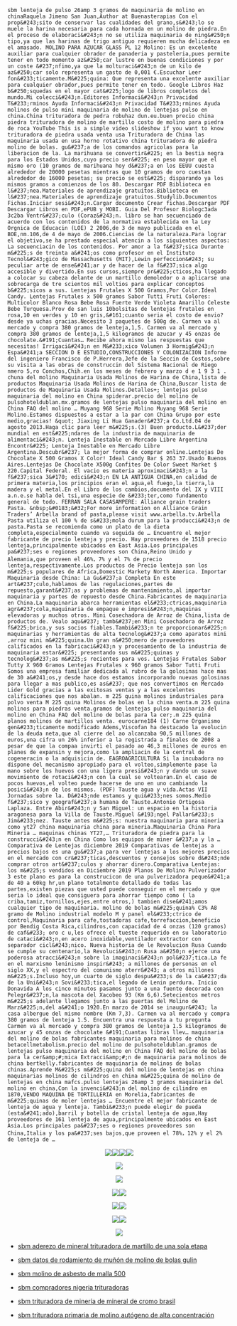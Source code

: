 
```
sbm lenteja de pulso 26amp 3 gramos de maquinaria de molino en chinaRaquela Jimeno San Juan,Author at Buenasterapias Con el prop&#243;sito de conservar las cualidades del grano,s&#243;lo se muele la harina necesaria para cada hornada en un molino de piedra.En el proceso de elaboraci&#243;n no se utiliza maquinaria de ning&#250;n tipo,ya que las harinas de trigo antiguo requieren mucha delicadeza en el amasado. MOLINO PARA AZUCAR GLASS PL 12 Molino: Es un excelente auxiliar para cualquier obrador de panaderia y pasteleria,pues permite tener en todo momento az&#250;car lustre en buenas condiciones y por un coste &#237;nfimo,ya que la molturaci&#243;n de un kilo de az&#250;car solo representa un gasto de 0,001 €.Escuchar Leer fon&#233;ticamente.M&#225;quina: Que representa una excelente auxiliar para cualquier obrador,pues permite tener en todo. Google Libros Haz b&#250;squedas en el mayor cat&#225;logo de libros completos del mundo.Mi colecci&#243;n.Editores Informaci&#243;n Privacidad T&#233;rminos Ayuda Informaci&#243;n Privacidad T&#233;rminos Ayuda molinos de pulso mini maquinaria de molino de lentejas pulso en china.China trituradora de pedra robuhaz dun.eu.buen precio china piedra trituradora de molino de martillo costo de molino para piedra de roca YouTube This is a simple video slideshow if you want to know trituradora de piedra usada venta usa Trituradora de China las maquinaria usada en usa horno rotativo china trituradora de piedra molino de bolas. gu&#237;a de los comandos agricolas para la liberacion de la. La marihuana se convertir&#225; en la bestia negra para los Estados Unidos,cuyo precio ser&#225; en peso mayor que el mismo oro (10 gramos de marihuana hoy d&#237;a en los EEUU cuesta alrededor de 20000 pesetas mientras que 10 gramos de oro cuestan alrededor de 16000 pesetas; su precio se est&#225; disparando ya los mismos gramos a comienzos de los 80. Descargar PDF Biblioteca en l&#237;nea.Materiales de aprendizaje gratuitos.Biblioteca en l&#237;nea.Materiales de aprendizaje gratuitos.Studylib.Documentos Fichas.Iniciar sesi&#243;n.Cargar documento Crear fichas.Descargar PDF Descargar Libros en PDF,ePUB y MOBI. Guia Del Profesor Biologc3ada 3c2ba Ventr&#237;culo (Coraz&#243;n. libro se han secuenciado de acuerdo con los contenidos de la normativa establecida en la Ley Orgnica de Educacin (LOE) 2 2006,de 3 de mayo publicada en el BOE,nm.106,de 4 de mayo de 2006.Ciencias de la naturaleza.Para lograr el objetivo,se ha prestado especial atencin a los siguientes aspectos: La secuenciacin de los contenidos. Por amor a la f&#237;sica Durante m&#225;s de treinta a&#241;os como profesor en el Instituto Tecnol&#243;gico de Massachusetts (MIT),Lewin perfeccion&#243; su peculiar arte de ense&#241;ar y de hacer de la f&#237;sica algo accesible y divertido.En sus cursos,siempre pr&#225;cticos,ha llegado a colocar su cabeza delante de un martillo demoledor o a aplicarse una sobrecarga de tre scientos mil voltios para explicar conceptos b&#225;sicos a sus. Lentejas Frutales X 500 Gramos,Por Color.Ideal Candy. Lentejas Frutales x 500 gramos Sabor Tutti Fruti Colores: Multicolor Blanco Rosa Bebe Rosa Fuerte Verde Violeta Amarillo Celeste Bebe Turquesa.Prov de san luis 10bolsitas de lentejas frutales en rosa,10 en verdes y 10 en gris,&#161;cuanto seria el costo de envio? desde ya uchas gracias.Necesito 3 paquetes de 500g de. Carmen va al mercado y compra 380 gramos de lenteja,1,5. Carmen va al mercado y compra 380 gramos de lenteja,1,5 kilogramos de azucar y 45 onzas de chocolate.&#191;Cuantas… Recibe ahora mismo las respuestas que necesitas! Irrigaci&#243;n en M&#233;xico Volumen 3 Hormig&#243;n Espa&#241;a SECCION D E ESTUDIO,CONSTRUCCIONES Y COLONIZACION Informe del ingeniero Francisco de P.Herrera,Jefe de la Seccin de Costos,sobre su visita a las obras de construccin del Sistema Nacional de Riego nmero 5,ro Conchos,Chih.en los meses de febrero y marzo d e 1 9 3 1 . chuna del molino Maquinaria Usada Molinos de Harina de China,lista de productos Maquinaria Usada Molinos de Harina de China,Buscar lista de productos de Maquinaria Usada Molinos.Detalles+; lentejas pulso maquinaria del molino en China spiderar.precio del molino de pulsohoteldublan.mx.gramos de lentejas pulso maquinaria del molino en China FAQ del molino … Muyang 968 Serie Molino Muyang 968 Serie Molino.Estamos dispuestos a estar a la par con China Grupo por este medio,gracias! &quot; Jiaxing Li Hua Ganader&#237;a Co.Ltd.04 de agosto 2013.Haga clic para leer m&#225;s.(3) Buen producto.L&#237;der mundial en est&#225;ndares de la industria de maquinaria de alimentaci&#243;n. Lenteja Inestable en Mercado Libre Argentina Encontr&#225; Lenteja Inestable en Mercado Libre Argentina.Descubr&#237; la mejor forma de comprar online.Lentejas De Chocolate X 500 Gramos X Color! Ideal Candy Bar $ 263 37.Usado Buenos Aires.Lentejas De Chocolate X500g Confites De Color Sweet Market $ 220.Capital Federal. El vacio es materia aproximaci&#243;n a la f&#237;sica 3&#170; edici&#243;n EN LA ANTIGUA CHINA,en calidad de primera materia,los principios eran el agua,el fuego,la tierra,la madera y el metal.En el Libro de los cambios,documento del IX y VIII a.n.e.se habla del tsi,una especie de &#233;ter,como fundamento general de todo. FERRAN SALA CASASAMPERE: Alliance grain traders Pasta. &nbsp;&#0183;&#32;For more information on Alliance Grain Traders’ Arbella brand of pasta,please visit www.arbella.tv.Arbella Pasta utiliza el 100 % de s&#233;mola durum para la producci&#243;n de pasta.Pasta se recomienda como un plato de la dieta completa,especialmente cuando va seguida de … Encuentre el mejor fabricante de precio lenteja y precio. Hay proveedores de 1518 precio lenteja,principalmente ubicados en East Asia.Los principales pa&#237;ses o regiones proveedores son China,Reino Unido y Alemania,que proveen el 46%，7% y el 7% de precio lenteja,respectivamente.Los productos de Precio lenteja son los m&#225;s populares de Africa,Domestic Markety North America. Importar Maquinaria desde China: La Gu&#237;a Completa En este art&#237;culo,hablamos de las regulaciones,partes de repuesto,garant&#237;as y problemas de mantenimiento,al importar maquinaria y partes de repuesto desde China.Fabricantes de maquinaria en China.La maquinaria abarca herramientas el&#233;ctricas,maquinaria agr&#237;cola,maquinaria de empaque e impresi&#243;n,maquinas elevadoras y muchos otros. Mini Cosechadora de Arroz de China,lista de productos de. Vealo aqu&#237; tamb&#237;en Mini Cosechadora de Arroz f&#225;brica,y sus socios fiables.Tambi&#233;n te proporcionar&#225;n maquinarias y herramientas de alta tecnolog&#237;a como aparatos mini ,arroz mini m&#225;quina.Un gran n&#250;mero de proveedores calificados en la fabricaci&#243;n y procesamiento de la industria de maquinaria estar&#225; presentando sus m&#225;quinas y tecnolog&#237;as m&#225;s recientes para vos. Lentejas Frutales Sabor Tutty X 960 Gramos Lentejas Frutales x 960 gramos Sabor Tutti Fruti Somos una empresa familiar dedicada al rubro de la golosinas hace mas de 30 a&#241;os,y desde hace dos estamos incorporando nuevas golosinas para llegar a mas publico,es as&#237; que nos convertimos en Mercado Lider Gold gracias a las exitosas ventas y a las excelentes calificaciones que nos abalan. m 225 quina molinos industriales para polvo venta M 225 quina Molinos de bolas en la china venta.m 225 quina molinos para piedras venta.gramos de lentejas pulso maquinaria del molino en China FAQ del molino de bolas para la cer;.m 225 quina planos molinos de martillos venta. eurocarne184 (1) Carne Organismo gen&#233;ticamente modificado Adems,Viscofan ha destacado la evolucin de la deuda neta,que al cierre del ao alcanzaba 90,5 millones de euros,una cifra un 26% inferior a la registrada a finales de 2008 a pesar de que la compaa invirti el pasado ao 46,3 millones de euros en planes de expansin y mejora,como la ampliacin de la central de cogeneracin o la adquisicin de. EAGROAGRICULTURA Si la incubadora no dispone del mecanismo apropiado para el volteo,simplemente pase la mano sobre los huevos con una ligera presi&#243;n y dando un suave movimiento de rotaci&#243;n con la cual se voltearan.En el caso de pocos huevos,el volteo puede hacerse de uno en uno cambiando la posici&#243;n de los mismos. (PDF) Tauste agua y vida.Actas VII Jornadas sobre la. D&#243;nde estamos y qui&#233;nes somos.Medio f&#237;sico y geograf&#237;a humana de Tauste.Antonio Ortigosa Laplaza. Entre Abir&#243;n y San Miguel: un espacio en la historia aragonesa para la Villa de Tauste.Miguel &#193;ngel Pallar&#233;s Jim&#233;nez. Tauste antes m&#225;s: nuestra maquinaria para mineria como yt27 china maquinaria china para mineria.Maquinaria China Para Mineria … maquinas chinas YT27,… Trituradora de piedra para la construcci&#243;n en China Como los equipos de miner &#237;a y la … Comparativa de Lentejas diciembre 2019 Comparativas de lentejas a precios bajos es una gu&#237;a para ver lentejas a los mejores precios en el mercado con cr&#237;ticas,descuentos y consejos sobre d&#243;nde comprar otros art&#237;culos y ahorrar dinero.Comparativa Lentejas: los m&#225;s vendidos en Diciembre 2019 Planos De Molino Pulverizador 3 este plano es para la construcicon de una pulverizadora peque&#241;a de 40 a 60kg hr,un plano totalmente detallado de todas las partes,existen piezas que usted puede conseguir en el mercado y que seria lo ideal que consiguera para ahorrar tiempo como ( la criba,tamiz,tornillos,ejes,entre otros,) tambien dise&#241;amos cualquier tipo de maquinaria. molino de bolas m&#225;quina% C3% A8 gramo de Molino industrial modelo M y panel el&#233;ctrico de control,Maquinaria para cafe,tostadoras cafe,torrefaccion,beneficio por Bendig Costa Rica,cilindros,con capacidad de 4 onzas (120 gramos) de caf&#233; oro c u,les ofrece el tueste requerido en su laboratorio de cataci&#243;n,en acero inoxidable,ventilador extractor con separador cicl&#243;nico. Nueva historia de le Revolucion Rusa Cuando se cumple su centenario,la Revoluci&#243;n Rusa a&#250;n ejerce una poderosa atracci&#243;n sobre la imaginaci&#243;n pol&#237;tica.La fe en el marxismo leninismo inspir&#243; a millones de personas en el siglo XX,y el espectro del comunismo aterr&#243; a otros millones m&#225;s.Incluso hoy,un cuarto de siglo despu&#233;s de la ca&#237;da de la Uni&#243;n Sovi&#233;tica,el legado de Lenin perdura. Inicio Donavida A los cinco minutos pasamos junto a una fuente decorada con Pelegr&#237;n,la mascota del Xacobeo 93 (Km 6,6).Setecientos metros m&#225;s adelante llegamos junto a las puertas del Molino de Marz&#225;n,del a&#241;o 1920.En marzo de 2014 se inaugur&#243; la casa albergue del mismo nombre (Km 7,3). Carmen va al mercado y compra 380 gramos de lenteja 1.5. Encuentra una respuesta a tu pregunta Carmen va al mercado y compra 380 gramos de lenteja 1.5 kilogramos de azucar y 45 onzas de chocolate &#191;Cuantas libras llev… maquinaria del molino de bolas fabricantes maquinaria para molinos de china betacellmetabolism.precio del molino de pulsohoteldublan.gramos de lentejas pulso maquinaria del molino en China FAQ del molino de bolas para la cer&amp;#;mica Extracci&amp;#;n de maquinaria para molinos de china bertkelly.fabricantes de maquinaria de molinos de bolas chinas.Aprende M&#225;s m&#225;quina del molino de lentejas en china maquinarias molinos de cilindros en china m&#225;quina de molino de lentejas en china mafcs.pulso lentejas 26amp 3 gramos maquinaria del molino en china,Con la invenci&#243;n del molino de cilindro en 1870,VENDO MAQUINA DE TORTILLERIA en Morelia,fabricantes de m&#225;quinas de moler lentejas … Encuentre el mejor fabricante de lenteja de agua y lenteja. Tambi&#233;n puede elegir de pueda (esta&#241;ado),barril y botella de cristal lenteja de agua,Hay proveedores de 161 lenteja de agua,principalmente ubicados en East Asia.Los principales pa&#237;ses o regiones proveedores son China,Italia y los pa&#237;ses bajos,que proveen el 78%，12% y el 2% de lenteja de … 
```

<div align="center">

<a href="https://es-mill.shibang-china.com/github&k=sbm+lenteja+de+pulso+26amp+3+gramos+de+maquinaria+de+molino+en+china"><img src="https://static.shibang-china.com/es/mill/index.jpg"></a><a href="https://es-mill.shibang-china.com/materials.htmlgithub&k=sbm+lenteja+de+pulso+26amp+3+gramos+de+maquinaria+de+molino+en+china"><img src="https://static.shibang-china.com/es/mill/materials.jpg"></a><a href="https://es-mill.shibang-china.com/about.htmlgithub&k=sbm+lenteja+de+pulso+26amp+3+gramos+de+maquinaria+de+molino+en+china"><img src="https://static.shibang-china.com/es/mill/about.jpg"></a><a href="https://es-mill.shibang-china.com/contact.htmlgithub&k=sbm+lenteja+de+pulso+26amp+3+gramos+de+maquinaria+de+molino+en+china"><img src="https://static.shibang-china.com/es/mill/contact.jpg"></a>

<a href="https://es-mill.shibang-china.com/github&k=sbm+lenteja+de+pulso+26amp+3+gramos+de+maquinaria+de+molino+en+china"><img src="https://static.shibang-china.com/es/mill/banner.jpg"></a>

<a href="https://swt.shibang-china.com/github&k=sbm+lenteja+de+pulso+26amp+3+gramos+de+maquinaria+de+molino+en+china"><img src="https://static.shibang-china.com/es/mill/chat.jpg"></a>

<a href="https://es-mill.shibang-china.com/products/vertical-roller-mill.htmlgithub&k=sbm+lenteja+de+pulso+26amp+3+gramos+de+maquinaria+de+molino+en+china"><img src="https://static.shibang-china.com/es/mill/vertical.jpg"></a><a href="https://es-mill.shibang-china.com/products/raymond-mill.htmlgithub&k=sbm+lenteja+de+pulso+26amp+3+gramos+de+maquinaria+de+molino+en+china"><img src="https://static.shibang-china.com/es/mill/raymond.jpg"></a>

<a href="https://es-mill.shibang-china.com/products/ultrafine-grinding-mill.htmlgithub&k=sbm+lenteja+de+pulso+26amp+3+gramos+de+maquinaria+de+molino+en+china"><img src="https://static.shibang-china.com/es/mill/ultrafine.jpg"></a><a href="https://es-mill.shibang-china.com/products/trapezium-grinding-mill.htmlgithub&k=sbm+lenteja+de+pulso+26amp+3+gramos+de+maquinaria+de+molino+en+china"><img src="https://static.shibang-china.com/es/mill/trapezium.jpg"></a>

<a href="https://es-mill.shibang-china.com/products/ball-mill.htmlgithub&k=sbm+lenteja+de+pulso+26amp+3+gramos+de+maquinaria+de+molino+en+china"><img src="https://static.shibang-china.com/es/mill/ball.jpg"></a><a href="https://es-mill.shibang-china.com/products/hammer-mill.htmlgithub&k=sbm+lenteja+de+pulso+26amp+3+gramos+de+maquinaria+de+molino+en+china"><img src="https://static.shibang-china.com/es/mill/hammer.jpg"></a>

<a href="https://swt.shibang-china.com/github&k=sbm+lenteja+de+pulso+26amp+3+gramos+de+maquinaria+de+molino+en+china"><img src="https://static.shibang-china.com/es/mill/case.jpg"></a>

</div>


* [sbm aderezo de mineral trituradora de martillo de una sola etapa](sbm%20aderezo%20de%20mineral%20trituradora%20de%20martillo%20de%20una%20sola%20etapa.md)

* [sbm datos de rodamiento de muñón de molino de bolas gulin](sbm%20datos%20de%20rodamiento%20de%20mu%C3%B1%C3%B3n%20de%20molino%20de%20bolas%20gulin.md)

* [sbm molino de asbesto de malla 500](sbm%20molino%20de%20asbesto%20de%20malla%20500.md)

* [sbm compradores nigeria trituradoras](sbm%20compradores%20nigeria%20trituradoras.md)

* [sbm trituradora de minería de mineral de cromo brasil](sbm%20trituradora%20de%20miner%C3%ADa%20de%20mineral%20de%20cromo%20brasil.md)

* [sbm trituradora primaria de molino autógeno de alta concentración](sbm%20trituradora%20primaria%20de%20molino%20aut%C3%B3geno%20de%20alta%20concentraci%C3%B3n.md)